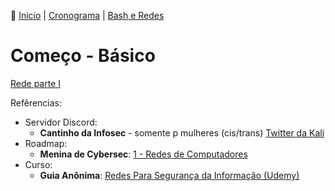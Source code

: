 👾 [Inicio](https://rayanepimentel.github.io/InfoSec-iniciante/) | [Cronograma](https://rayanepimentel.github.io/InfoSec-iniciante/cronograma/) | [Bash e Redes](https://rayanepimentel.github.io/InfoSec-iniciante/cronograma/bashRedes)

# Começo - Básico

[Rede parte I ](https://rayanepimentel.github.io/InfoSec-iniciante/redes/redes-iniciante/parte1/menu.html)

Refêrencias:

- Servidor Discord:
  - **Cantinho da Infosec** - somente p mulheres (cis/trans) [Twitter da Kali](https://mobile.twitter.com/K4L1_FS/status/1527041712648081408)
- Roadmap:
  - **Menina de Cybersec**: [1 - Redes de Computadores](https://meninadecybersec.notion.site/Bases-de-Tecnologia-99c0751cf5b44cb192a497f23b41b11f)
- Curso:
  - **Guia Anônima**: [Redes Para Segurança da Informação (Udemy)](https://www.udemy.com/course/redes-para-seguranca-da-informacao/)
